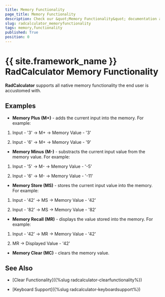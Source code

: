 ```yaml
---
title: Memory Functionality
page_title: Memory Functionality
description: Check our &quot;Memory Functionality&quot; documentation article for the RadCalculator {{ site.framework_name }} control.
slug: radcalculator_memoryfunctionality
tags: memory,functionality
published: True
position: 0
---
```


# {{ site.framework_name }} RadCalculator Memory Functionality

__RadCalculator__ supports all native memory functionality the end user is accustomed with. 
		
## Examples

* __Memory Plus (M+)__ - adds the current input into the memory. For example:
				  
 1. Input - '3' -> M+ -> Memory Value - '3'

 1. Input - '6' -> M+ -> Memory Value - '9'

* __Memory Minus (M-)__ - substracts the current input value from the memory value. For example:	  

 1. Input - '5' -> M- -> Memory Value - '-5'

 1. Input - '6' -> M- -> Memory Value - '-11'

* __Memory Store (MS)__ - stores the current input value into the memory. For example:
				  

 1. Input - '42' -> MS -> Memory Value - '42'

 1. Input - '82' -> MS -> Memory Value - '82'

* __Memory Recall (MR)__ - displays the value stored into the memory. For example:
				  
 1. Input - '42' -> MR -> Memory Value - '42'

 1.  MR -> Displayed Value - '42'

* __Memory Clear (MC)__ - clears the memory value.
			  

## See Also

 * [Clear Functionality]({%slug radcalculator-clearfunctionality%})

 * [Keyboard Support]({%slug radcalculator-keyboardsupport%})
